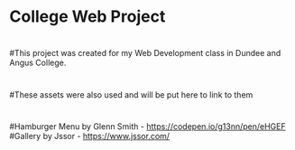 # College Web Project
#
#This project was created for my Web Development class in Dundee and Angus College.
#
#These assets were also used and will be put here to link to them
#
#Hamburger Menu by Glenn Smith - https://codepen.io/g13nn/pen/eHGEF
#Gallery by Jssor - https://www.jssor.com/
